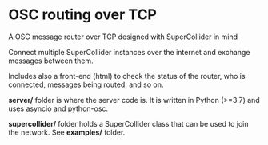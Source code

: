 # OSC routing over TCP

A OSC message router over TCP designed with SuperCollider in mind

Connect multiple SuperCollider instances over the internet and exchange messages between them.

Includes also a front-end (html) to check the status of the router, who is connected, messages being routed, and so on.


**server/** folder is where the server code is. It is written in Python (>=3.7) and uses asyncio and python-osc.

**supercollider/** folder holds a SuperCollider class that can be used to join the network. See **examples/** folder.
